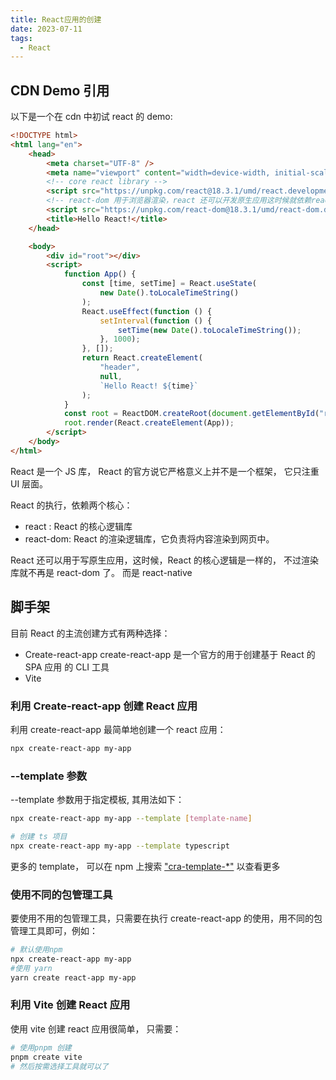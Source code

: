 ```yaml
---
title: React应用的创建
date: 2023-07-11
tags:
  - React
---
```



## CDN Demo 引用
以下是一个在 cdn 中初试 react 的 demo:

```html
<!DOCTYPE html>
<html lang="en">
    <head>
        <meta charset="UTF-8" />
        <meta name="viewport" content="width=device-width, initial-scale=1.0" />
        <!-- core react library -->
        <script src="https://unpkg.com/react@18.3.1/umd/react.development.js"></script>
        <!-- react-dom 用于浏览器渲染，react 还可以开发原生应用这时候就依赖react-native -->
        <script src="https://unpkg.com/react-dom@18.3.1/umd/react-dom.development.js"></script>
        <title>Hello React!</title>
    </head>

    <body>
        <div id="root"></div>
        <script>
            function App() {
                const [time, setTime] = React.useState(
                    new Date().toLocaleTimeString()
                );
                React.useEffect(function () {
                    setInterval(function () {
                        setTime(new Date().toLocaleTimeString());
                    }, 1000);
                }, []);
                return React.createElement(
                    "header",
                    null,
                    `Hello React! ${time}`
                );
            }
            const root = ReactDOM.createRoot(document.getElementById("root"));
            root.render(React.createElement(App));
        </script>
    </body>
</html>
```

React 是一个 JS 库， React 的官方说它严格意义上并不是一个框架， 它只注重 UI 层面。

React 的执行，依赖两个核心：

-   react : React 的核心逻辑库
-   react-dom: React 的渲染逻辑库，它负责将内容渲染到网页中。

React 还可以用于写原生应用，这时候，React 的核心逻辑是一样的， 不过渲染库就不再是 react-dom 了。 而是 react-native


## 脚手架

目前 React 的主流创建方式有两种选择：

-   Create-react-app
    create-react-app 是一个官方的用于创建基于 React 的 SPA 应用 的 CLI 工具
-   Vite

### 利用 Create-react-app 创建 React 应用


利用 create-react-app 最简单地创建一个 react 应用：

```bash
npx create-react-app my-app

```

### --template 参数

--template 参数用于指定模板, 其用法如下：

```bash
npx create-react-app my-app --template [template-name]
```

```bash
# 创建 ts 项目
npx create-react-app my-app --template typescript
```

更多的 template， 可以在 npm 上搜索 ["cra-template-\*"](https://www.npmjs.com/search?q=cra-template-*) 以查看更多

### 使用不同的包管理工具

要使用不用的包管理工具，只需要在执行 create-react-app 的使用，用不同的包管理工具即可，例如：

```bash
# 默认使用npm
npx create-react-app my-app
#使用 yarn
yarn create react-app my-app
```


### 利用 Vite 创建 React 应用


使用 vite 创建 react 应用很简单， 只需要：

```bash
# 使用pnpm 创建
pnpm create vite
# 然后按需选择工具就可以了
```
